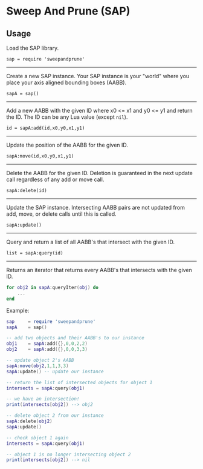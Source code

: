 # Sweep And Prune (SAP)

## Usage

Load the SAP library.

	sap = require 'sweepandprune'

---
Create a new SAP instance. Your SAP instance is your "world" where you place your axis aligned bounding boxes (AABB).

	sapA = sap()

---
Add a new AABB with the given ID where x0 <= x1 and y0 <= y1 and return the ID. The ID can be any Lua value (except `nil`).

	id = sapA:add(id,x0,y0,x1,y1)

---
Update the position of the AABB for the given ID.

	sapA:move(id,x0,y0,x1,y1)

---
Delete the AABB for the given ID. Deletion is guaranteed in the next update call regardless of any add or move call.

	sapA:delete(id)

---
Update the SAP instance. Intersecting AABB pairs are not updated from add, move, or delete calls until this is called.

	sapA:update()

---
Query and return a list of all AABB's that intersect with the given ID.


`list = sapA:query(id)`

---
Returns an iterator that returns every AABB's that intersects with the given ID.

````lua
for obj2 in sapA:queryIter(obj) do
	...
end
````

Example:

````lua
sap 	= require 'sweepandprune'
sapA 	= sap()

-- add two objects and their AABB's to our instance
obj1	= sapA:add({},0,0,2,2)
obj2	= sapA:add({},0,0,3,3)

-- update object 2's AABB
sapA:move(obj2,1,1,3,3)
sapA:update() -- update our instance

-- return the list of intersected objects for object 1
intersects = sapA:query(obj1)

-- we have an intersection!
print(intersects[obj2]) --> obj2

-- delete object 2 from our instance
sapA:delete(obj2)
sapA:update()

-- check object 1 again
intersects = sapA:query(obj1)

-- object 1 is no longer intersecting object 2
print(intersects[obj2]) --> nil
````
